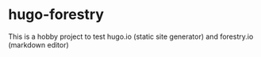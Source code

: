 # hugo-forestry
This is a hobby project to test hugo.io (static site generator) and forestry.io (markdown editor)
